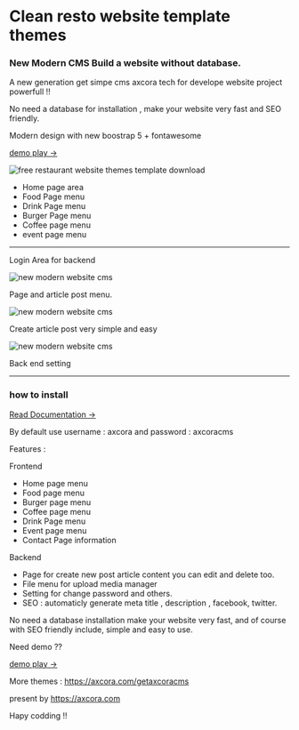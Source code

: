 # Clean resto website template themes 

### New Modern CMS Build a website without database.

A new generation get simpe cms axcora tech for develope website project powerfull !!

No need a database for installation , make your website very fast and SEO friendly.

Modern design with new boostrap 5 + fontawesome

[demo play →](https://www.youtube.com/watch?v=N5h-AA-a4bQ&t=126s)

![free restaurant website themes template download](https://1.bp.blogspot.com/-w6-JvnzBT9c/YPFqp_qyXbI/AAAAAAAAP4w/-U-7WTGpb-0_5RRTTmcxfWSL9kd9KqkFwCLcBGAsYHQ/s1349/resto%2Bwebsite%2Bfree%2Bdownload.png)

+ Home page area
+ Food Page menu
+ Drink Page menu
+ Burger Page menu
+ Coffee page menu
+ event page menu


-----

Login Area for backend

![new modern website cms](https://a.fsdn.com/con/app/proj/getaxcoracms/screenshots/New%20CMS%20modern%20website%20SEO%20%285%29.png/max/max/1)

Page and article post menu.

![new modern website cms](https://a.fsdn.com/con/app/proj/getaxcoracms/screenshots/New%20CMS%20modern%20website%20SEO%20%284%29.png/max/max/1)

Create article post very simple and easy

![new modern website cms](https://a.fsdn.com/con/app/proj/getaxcoracms/screenshots/New%20CMS%20modern%20website%20SEO%20%282%29.png/max/max/1)

Back end setting

 -----------------------------------------------------------------
### how to install

 [Read Documentation →](https://axcora.com/getaxcoracms/index.php?id=get-started)

By default use username : axcora and password : axcoracms

Features :

Frontend
+ Home page menu
+ Food page menu
+ Burger page menu
+ Coffee page menu
+ Drink Page menu
+ Event page menu
+ Contact Page information

Backend
+ Page for create new post article content you can edit and delete too.
+ File menu for upload media manager
+ Setting for change password and others.
+ SEO : automaticly generate meta title , description , facebook, twitter.

No need a database installation make your website very fast, and of course with SEO friendly include, simple and easy to use.

Need demo ?? 

[demo play →](https://www.youtube.com/watch?v=N5h-AA-a4bQ&t=126s)

More themes :
https://axcora.com/getaxcoracms

present by https://axcora.com

Hapy codding !!
